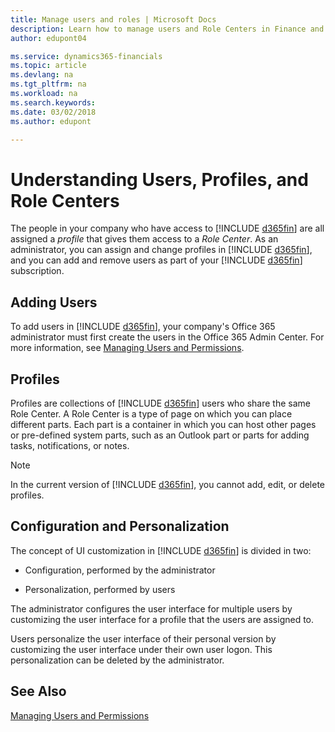 ```yaml
---
title: Manage users and roles | Microsoft Docs
description: Learn how to manage users and Role Centers in Finance and Operations, Business edition.
author: edupont04

ms.service: dynamics365-financials
ms.topic: article
ms.devlang: na
ms.tgt_pltfrm: na
ms.workload: na
ms.search.keywords:
ms.date: 03/02/2018
ms.author: edupont

---
```

# Understanding Users, Profiles, and Role Centers
The people in your company who have access to [!INCLUDE [d365fin](includes/d365fin_md.md)] are all assigned a *profile* that gives them access to a *Role Center*. As an administrator, you can assign and change profiles in [!INCLUDE [d365fin](includes/d365fin_md.md)], and you can add and remove users as part of your [!INCLUDE [d365fin](includes/d365fin_md.md)] subscription.  

## Adding Users
To add users in [!INCLUDE [d365fin](includes/d365fin_md.md)], your company's Office 365 administrator must first create the users in the Office 365 Admin Center. For more information, see [Managing Users and Permissions](ui-how-users-permissions.md).  

## Profiles
Profiles are collections of [!INCLUDE [d365fin](includes/d365fin_md.md)] users who share the same Role Center. A Role Center is a type of page on which you can place different parts. Each part is a container in which you can host other pages or pre-defined system parts, such as an Outlook part or parts for adding tasks, notifications, or notes.  

> [!NOTE]
>  In the current version of [!INCLUDE [d365fin](includes/d365fin_md.md)], you cannot add, edit, or delete profiles.  

## Configuration and Personalization
The concept of UI customization in [!INCLUDE [d365fin](includes/d365fin_md.md)] is divided in two:  

-   Configuration, performed by the administrator  

-   Personalization, performed by users  

The administrator configures the user interface for multiple users by customizing the user interface for a profile that the users are assigned to.  

Users personalize the user interface of their personal version by customizing the user interface under their own user logon. This personalization can be deleted by the administrator.  

## See Also  
[Managing Users and Permissions](ui-how-users-permissions.md)  
<!-- [Customize the User Interface](../customize-the-user-interface.md)   
 [Security Overview](../Security%20Overview.md)-->

